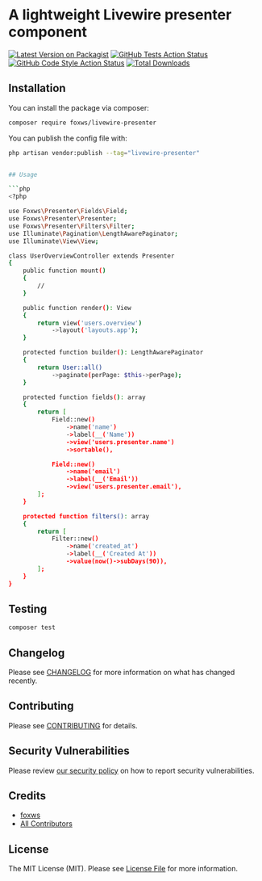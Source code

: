 # A lightweight Livewire presenter component

[![Latest Version on Packagist](https://img.shields.io/packagist/v/foxws/livewire-presenter.svg?style=flat-square)](https://packagist.org/packages/foxws/livewire-presenter)
[![GitHub Tests Action Status](https://img.shields.io/github/workflow/status/foxws/livewire-presenter/run-tests?label=tests)](https://github.com/foxws/livewire-presenter/actions?query=workflow%3Arun-tests+branch%3Amain)
[![GitHub Code Style Action Status](https://img.shields.io/github/workflow/status/foxws/livewire-presenter/Fix%20PHP%20code%20style%20issues?label=code%20style)](https://github.com/foxws/livewire-presenter/actions?query=workflow%3A"Fix+PHP+code+style+issues"+branch%3Amain)
[![Total Downloads](https://img.shields.io/packagist/dt/foxws/livewire-presenter.svg?style=flat-square)](https://packagist.org/packages/foxws/livewire-presenter)

## Installation

You can install the package via composer:

```bash
composer require foxws/livewire-presenter
```

You can publish the config file with:

```bash
php artisan vendor:publish --tag="livewire-presenter"


## Usage

```php
<?php

use Foxws\Presenter\Fields\Field;
use Foxws\Presenter\Presenter;
use Foxws\Presenter\Filters\Filter;
use Illuminate\Pagination\LengthAwarePaginator;
use Illuminate\View\View;

class UserOverviewController extends Presenter
{
    public function mount()
    {
        //
    }

    public function render(): View
    {
        return view('users.overview')
            ->layout('layouts.app');
    }

    protected function builder(): LengthAwarePaginator
    {
        return User::all()
            ->paginate(perPage: $this->perPage);
    }

    protected function fields(): array
    {
        return [
            Field::new()
                ->name('name')
                ->label(__('Name'))
                ->view('users.presenter.name')
                ->sortable(),

            Field::new()
                ->name('email')
                ->label(__('Email'))
                ->view('users.presenter.email'),
        ];
    }

    protected function filters(): array
    {
        return [
            Filter::new()
                ->name('created_at')
                ->label(__('Created At'))
                ->value(now()->subDays(90)),
        ];
    }
}
```

## Testing

```bash
composer test
```

## Changelog

Please see [CHANGELOG](CHANGELOG.md) for more information on what has changed recently.

## Contributing

Please see [CONTRIBUTING](CONTRIBUTING.md) for details.

## Security Vulnerabilities

Please review [our security policy](../../security/policy) on how to report security vulnerabilities.

## Credits

- [foxws](https://github.com/foxws)
- [All Contributors](../../contributors)

## License

The MIT License (MIT). Please see [License File](LICENSE.md) for more information.
